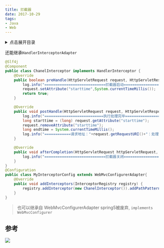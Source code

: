 ```yaml
---
title: 拦截器
date: 2017-10-29
tags:
- Java
- Web
---
```

<details>
<summary>点击展开目录</summary>
<!-- TOC -->

- [参考](#参考)

<!-- /TOC -->
</details>


还能继承`HandlerInterceptorAdapter`
```Java
@Slf4j
@Component
public class ChanelInterceptor implements HandlerInterceptor {
    @Override
    public boolean preHandle(HttpServletRequest request, HttpServletResponse response, Object o) throws Exception {
        log.info("============================拦截器启动==============================");
        request.setAttribute("starttime",System.currentTimeMillis());
        return true;
    }

    @Override
    public void postHandle(HttpServletRequest request, HttpServletResponse response, Object o, ModelAndView modelAndView) throws Exception {
        log.info("===========================执行处理完毕=============================");
        long starttime = (long) request.getAttribute("starttime");
        request.removeAttribute("starttime");
        long endtime = System.currentTimeMillis();
        log.info("============请求地址："+request.getRequestURI()+"：处理时间：{}",(endtime-starttime)+"ms");
    }

    @Override
    public void afterCompletion(HttpServletRequest httpServletRequest, HttpServletResponse httpServletResponse, Object o, Exception e) throws Exception {
        log.info("============================拦截器关闭==============================");
    }
}
@Configuration
public class MyInterceptorConfig extends WebMvcConfigurerAdapter{
    @Override
    public void addInterceptors(InterceptorRegistry registry) {
        registry.addInterceptor(new ChanelInterceptor()).addPathPatterns("/**");
    }
}
```

>也可以继承自 WebMvcConfigurerAdapter spring5被废弃, `implements WebMvcConfigurer`


## 参考

[](https://my.oschina.net/bianxin/blog/2876640)
[](https://blog.csdn.net/reggergdsg/article/details/52962774)


[![](https://static.segmentfault.com/v-5b1df2a7/global/img/creativecommons-cc.svg)](https://creativecommons.org/licenses/by-nc-nd/4.0/)
